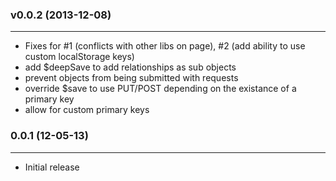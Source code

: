 ### v0.0.2 (2013-12-08)
_____
* Fixes for #1 (conflicts with other libs on page), #2 (add ability to use custom localStorage keys)
* add $deepSave to add relationships as sub objects
* prevent objects from being submitted with requests
* override $save to use PUT/POST depending on the existance of a primary key
* allow for custom primary keys

### 0.0.1 (12-05-13)
-----
* Initial release
